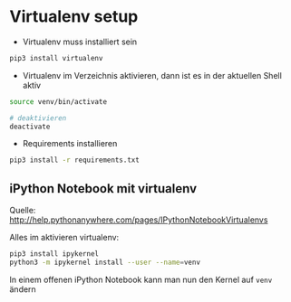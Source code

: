 # Virtualenv setup
- Virtualenv muss installiert sein
```bash
pip3 install virtualenv
```
- Virtualenv im Verzeichnis aktivieren, dann ist es in der aktuellen Shell aktiv
```bash
source venv/bin/activate

# deaktivieren
deactivate
```
- Requirements installieren
```bash
pip3 install -r requirements.txt
```

## iPython Notebook mit virtualenv
Quelle: <http://help.pythonanywhere.com/pages/IPythonNotebookVirtualenvs>

Alles im aktivieren virtualenv:

```bash
pip3 install ipykernel
python3 -m ipykernel install --user --name=venv
```

In einem offenen iPython Notebook kann man nun den Kernel auf `venv` ändern
